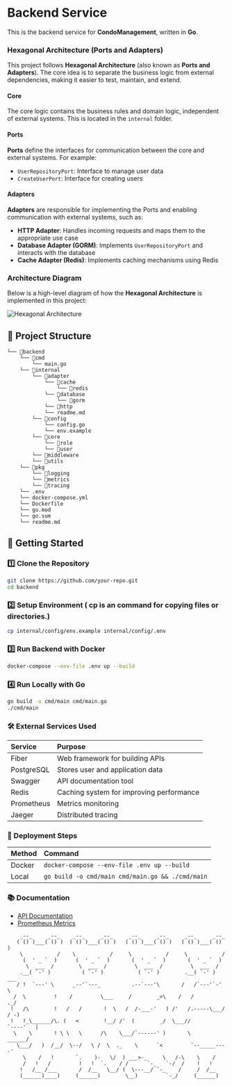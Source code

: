 # Backend Service

This is the backend service for **CondoManagement**, written in **Go**.

### Hexagonal Architecture (Ports and Adapters)

This project follows **Hexagonal Architecture** (also known as **Ports and Adapters**). The core idea is to separate the business logic from external dependencies, making it easier to test, maintain, and extend.

#### Core

The core logic contains the business rules and domain logic, independent of external systems. This is located in the `internal` folder.

#### Ports

**Ports** define the interfaces for communication between the core and external systems. For example:

- `UserRepositoryPort`: Interface to manage user data
- `CreateUserPort`: Interface for creating users

#### Adapters

**Adapters** are responsible for implementing the Ports and enabling communication with external systems, such as:

- **HTTP Adapter**: Handles incoming requests and maps them to the appropriate use case
- **Database Adapter (GORM)**: Implements `UserRepositoryPort` and interacts with the database
- **Cache Adapter (Redis)**: Implements caching mechanisms using Redis

### Architecture Diagram

Below is a high-level diagram of how the **Hexagonal Architecture** is implemented in this project:

![Hexagonal Architecture](https://github.com/Siwakornzz/condomanagement/tree/blob/main/assets/images/hexagonal-architecture.png)

## 📂 Project Structure

```
└── 📁backend
    └── 📁cmd
        └── main.go
    └── 📁internal
        └── 📁adapter
            └── 📁cache
                └── 📁redis
            └── 📁database
                └── 📁gorm
            └── 📁http
            └── readme.md
        └── 📁config
            └── config.go
            └── env.example
        └── 📁core
            └── 📁role
            └── 📁user
        └── 📁middleware
        └── 📁utils
    └── 📁pkg
        └── 📁logging
        └── 📁metrics
        └── 📁tracing
    └── .env
    └── docker-compose.yml
    └── Dockerfile
    └── go.mod
    └── go.sum
    └── readme.md
```

## 🚀 Getting Started

### 1️⃣ Clone the Repository

```sh
git clone https://github.com/your-repo.git
cd backend
```

### 2️⃣ Setup Environment ( cp is an command for copying files or directories.)

```sh
cp internal/config/env.example internal/config/.env
```

### 3️⃣ Run Backend with Docker

```sh
docker-compose --env-file .env up --build
```

### 4️⃣ Run Locally with Go

```sh
go build -o cmd/main cmd/main.go
./cmd/main
```

### 🛠️ External Services Used

| Service    | Purpose                                  |
| :--------- | :--------------------------------------- |
| Fiber      | Web framework for building APIs          |
| PostgreSQL | Stores user and application data         |
| Swagger    | API documentation tool                   |
| Redis      | Caching system for improving performance |
| Prometheus | Metrics monitoring                       |
| Jaeger     | Distributed tracing                      |

### 📌 Deployment Steps

| Method | Command                                          |
| :----- | :----------------------------------------------- |
| Docker | `docker-compose --env-file .env up --build`      |
| Local  | `go build -o cmd/main cmd/main.go && ./cmd/main` |

### 📚 Documentation

- [API Documentation](http://localhost:8080/swagger/index.html)
- [Prometheus Metrics](http://localhost:9090)

```
    _--_     _--_    _--_     _--_     _--_     _--_     _--_     _--_
   ( () )___( () )  ( () )___( () )   ( () )___( () )   ( () )___( () )
    \           /    \           /     \           /     \           /
     (  ' _ `  )      (  ' _ `  )       (  ' _ `  )       (  ' _ `  )
      \  ___  /        \  ___  /         \  ___  /         \  ___  /
    .__( `-' )          ( `-' )           ( `-' )        .__( `-' )  ___
   / !  `---' \      _--'`---_          .--`---'\       /   /`---'`-'   \
  /  \         !    /         \___     /        _>\    /   /          ._/
 !   /\        !   /   /       !  \   /  /-___-'   ) /'   /.-----\___/     / -)
 !   !_\______/\. (   <        !__/ /'  (        _/  \___//          `----'   |
  \    \       ! \ \   \      /\    \___/`------' )       \            ______/
   \___/   )  /__/  \--/   \ /  \  ._    \      `<         `--_____----'
     \    /   !       `.    )-   \/  ) ___>-_     \   /-\    \    /
     /   !   /         !   !  `.    / /      `-_   `-/  /    !   !
    !   /__ /___       /  /__   \__/ (  \---__/ `-_    /     /  /__
    (______)____)     (______)        \__)         `-_/     (______)
```
